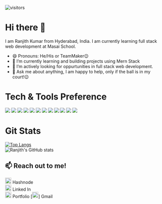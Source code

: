 ![visitors](https://visitor-badge.laobi.icu/badge?page_id=ranjithkumark8.ranjithkumark8)
# Hi there 👋
I am Ranjith Kumar from Hyderabad, India. I am currently learning full stack web development at Masai School. 
- 😄 Pronouns: He/His or TeamMaker😉
- 🌱 I’m currently learning and building projects using Mern Stack
- 👯 I’m actively looking for oppurtunities in full stack web development. 
- 💬 Ask me about anything, I am happy to help, only if the ball is in my court!😉 
 
# Tech & Tools Preference
<img src = "https://img.shields.io/badge/-HTML5-E34F26?style=flat&logo=html5&logoColor=white"> <img src = "https://img.shields.io/badge/-CSS3-1572B6?style=flat&logo=css3&logoColor=white"> <img src="https://img.shields.io/badge/-JavaScript-eed718?style=flat&logo=javascript&logoColor=ffffff"> <img src="https://img.shields.io/badge/-React-000000?style=flat&logo=react&logoColor=00c8ff"> <img src="https://img.shields.io/badge/-Redux-764abc?style=flat&logo=redux&logoColor=white"> <img src="https://img.shields.io/badge/-MongoDB-4DB33D?style=flat&logo=mongodb&logoColor=FFFFFF"> <img src="https://img.shields.io/badge/-MySQL-F29111?style=flat&logo=mysql&logoColor=FFFFFF"> <img src="https://img.shields.io/badge/-Express.js-787878?style=flat"> <img src="https://img.shields.io/badge/-Node.js-3C873A?style=flat&logo=Node.js&logoColor=white"> <img src="http://img.shields.io/badge/-Git-F1502F?style=flat&logo=git&logoColor=FFFFFF"> <img src="http://img.shields.io/badge/-Github-000000?style=flat&logo=github&logoColor=FFFFFF"> <img src="http://img.shields.io/badge/-VS%20Code-007ACC?style=flat&logo=visual%20studio%20code&logoColor=white">



# Git Stats
[![Top Langs](https://github-readme-stats.vercel.app/api/top-langs/?username=ranjithkumark8&layout=compact)](https://github.com/ranjithkumark8/github-readme-stats)<br />
![Ranjith's GitHub stats](https://github-readme-stats.vercel.app/api?username=ranjithkumark8&show_icons=true&theme=tokyonight)


## 📫 Reach out to me! <br />
[<img src='https://cdn.jsdelivr.net/npm/simple-icons@3.0.1/icons/hashnode.svg' alt='dev' height='20'>](https://hashnode.com/@ranjithkumark8) Hashnode <br />
[<img src='https://cdn.jsdelivr.net/npm/simple-icons@3.0.1/icons/linkedin.svg' alt='linkedin' height='20'>](https://www.linkedin.com/in/https://www.linkedin.com/in/ranjithkumark8//) Linked In <br />
[<img src='https://cdn.jsdelivr.net/npm/simple-icons@3.0.1/icons/icloud.svg' alt='website' height='20'>](https://ranjithkumark8.github.io./)  Portfolio
[<img src="media/icon.svg" width="20" height="20">] Gmail
<!--
**ranjithkumark8/ranjithkumark8** is a ✨ _special_ ✨ repository because its `README.md` (this file) appears on your GitHub profile.

Here are some ideas to get you started:

- 🔭 I’m currently working on ...
- 🌱 I’m currently learning ...
- 👯 I’m looking to collaborate on ...
- 🤔 I’m looking for help with ...
- 💬 Ask me about ...
- 📫 How to reach me: ...
- 😄 Pronouns: ...
- ⚡ Fun fact: ...
- <img align="center" src="https://github-readme-streak-stats.herokuapp.com/?user=ranjithkumark8&&show_icons=true&title_color=fff&icon_color=79ff97&text_color=ffffff&bg_color=black">
-->
